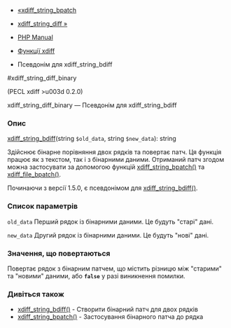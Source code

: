 - [«xdiff_string_bpatch](function.xdiff-string-bpatch.md)
- [xdiff_string_diff »](function.xdiff-string-diff.md)

- [PHP Manual](index.md)
- [Функції xdiff](ref.xdiff.md)
- Псевдонім для xdiff_string_bdiff

#xdiff_string_diff_binary

(PECL xdiff \>u003d 0.2.0)

xdiff_string_diff_binary — Псевдонім для xdiff_string_bdiff

### Опис

[xdiff_string_bdiff](function.xdiff-string-bdiff.md)(string
`$old_data`, string `$new_data`): string

Здійснює бінарне порівняння двох рядків та повертає патч. Ця функція
працює як з текстом, так і з бінарними даними. Отриманий патч
згодом можна застосувати за допомогою функцій
[xdiff_string_bpatch()](function.xdiff-string-bpatch.md) та
[xdiff_file_bpatch()](function.xdiff-file-bpatch.md).

Починаючи з версії 1.5.0, є псевдонімом для
[xdiff_string_bdiff()](function.xdiff-string-bdiff.md).

### Список параметрів

`old_data`
Перший рядок із бінарними даними. Це будуть "старі" дані.

`new_data`
Другий рядок із бінарними даними. Це будуть "нові" дані.

### Значення, що повертаються

Повертає рядок з бінарним патчем, що містить різницю між "старими"
та "новими" даними, або **`false`** у разі виникнення помилки.

### Дивіться також

- [xdiff_string_bdiff()](function.xdiff-string-bdiff.md) - Створити
бінарний патч для двох рядків
- [xdiff_string_bpatch()](function.xdiff-string-bpatch.md) -
Застосування бінарного патча до рядка
